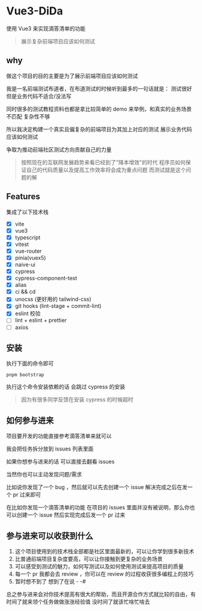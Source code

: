 # Vue3-DiDa

使用 Vue3 来实现滴答清单的功能

> 展示复杂前端项目应该如何测试

## why

做这个项目的目的主要是为了展示前端项目应该如何测试

我是一名前端测试布道者，在布道测试的时候听到最多的一句话就是： 测试很好 但是业务代码不适合/没法写

同时很多的测试教程资料也都是拿比较简单的 demo 来举例，和真实的业务场景不匹配 复杂性不够

所以我决定构建一个真实且偏复杂的前端项目为其加上对应的测试 展示业务代码应该如何测试

争取为推动前端社区测试方向贡献自己的力量

> 按照现在的互联网发展趋势来看已经到了"降本增效"的时代
程序员如何保证自己的代码质量以及提高工作效率将会成为重点问题
而测试就是这个问题的解

## Features

集成了以下技术栈

- [x] vite
- [x] vue3
- [x] typescript
- [x] vitest
- [x] vue-router
- [x] pinia(vuex5)
- [x] naive-ui
- [x] cypress
- [x] cypress-component-test
- [x] alias
- [x] ci && cd
- [x] unocss (更好用的 tailwind-css)
- [x] git hooks (lint-stage + commit-lint)
- [x] eslint 校验
- [ ] lint + eslint + prettier
- [ ] axios

## 安装
执行下面的命令即可
```
pnpm bootstrap
```

执行这个命令安装依赖的话 会跳过 cypress 的安装
> 因为有很多同学反馈在安装 cypress 的时候超时


## 如何参与进来

项目要开发的功能直接参考滴答清单来就可以

我会把任务拆分放到 issues 列表里面

如果你想参与进来的话 可以直接去翻看 issues

当然你也可以主动发现问题/需求

比如说你发现了一个 bug ，然后就可以先去创建一个 issue 解决完成之后在发一个 pr 过来即可

在比如你发现一个滴答清单的功能 在项目的 issues 里面并没有被说明，那么你也可以创建一个 issue 然后实现完成后发一个 pr 过来

## 参与进来可以收获到什么

1. 这个项目使用到的技术栈全部都是社区里面最新的，可以让你学到很多新技术
2. 比普通前端项目复杂度要高，可以让你接触到更复杂的业务场景
3. 可以感受到测试的魅力，如何写测试以及如何使用测试来提高项目的质量
4. 每一个 pr 我都会去 review ，你可以在 review 的过程收获很多编程上的技巧
5. 暂时想不到了  想到了在说 - -#  

总之参与进来会对你技术提高有很大的帮助，而且开源合作方式就比较的自由，有时间了就来领个任务做做涨涨经验值 没时间了就该忙啥忙啥去


